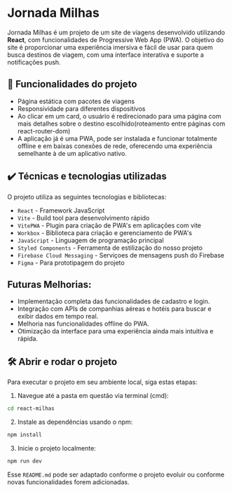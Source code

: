 # Jornada Milhas
Jornada Milhas é um projeto de um site de viagens desenvolvido utilizando **React**, com funcionalidades de Progressive Web App (PWA). O objetivo do site é proporcionar uma experiência imersiva e fácil de usar para quem busca destinos de viagem, com uma interface interativa e suporte a notificações push.



## 🔨 Funcionalidades do projeto


- Página estática com pacotes de viagens
- Responsividade para diferentes dispositivos
- Ao clicar em um card, o usuário é redirecionado para uma página com mais detalhes sobre o destino escolhido(roteamento entre páginas com react-router-dom)
- A aplicação já é uma PWA, pode ser instalada e funcionar totalmente offline e em baixas conexões de rede, oferecendo uma experiência semelhante à de um aplicativo nativo.


## ✔️ Técnicas e tecnologias utilizadas

O projeto utiliza as seguintes tecnologias e bibliotecas:

- `React` - Framework JavaScript
- `Vite` - Build tool para desenvolvimento rápido
- `VitePWA` - Plugin para criação de PWA's em aplicações com vite
- `Workbox` - Biblioteca para criação e gerenciamento de PWA's
- `JavaScript` - Linguagem de programação principal
- `Styled Components` - Ferramenta de estilização do nosso projeto
- `Firebase Cloud Messaging` - Serviçoes de mensagens push do Firebase
- `Figma` - Para prototipagem do projeto

## Futuras Melhorias:
- Implementação completa das funcionalidades de cadastro e login.
- Integração com APIs de companhias aéreas e hotéis para buscar e exibir dados em tempo real.
- Melhoria nas funcionalidades offline do PWA.
- Otimização da interface para uma experiência ainda mais intuitiva e rápida.

## 🛠️ Abrir e rodar o projeto

Para executar o projeto em seu ambiente local, siga estas etapas:


1. Navegue até a pasta em questão via terminal (cmd):

```bash
cd react-milhas
```

2. Instale as dependências usando o npm:

```bash
npm install
```

3. Inicie o projeto localmente:

```bash
npm run dev
```



Esse `README.md` pode ser adaptado conforme o projeto evoluir ou conforme novas funcionalidades forem adicionadas.
